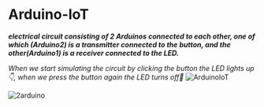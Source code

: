 # Arduino-IoT
***electrical circuit consisting of 2 Arduinos connected to each other, one of which (Arduino2) is a transmitter connected to the button, and the other(Arduino1) is a receiver connected to the LED.***

*When we start simulating the circuit by clicking the button the LED lights up👇, when we press the button again the LED turns off👏*
![ArduinoIoT](https://github.com/eng1e/Arduino-IoT/assets/138841433/e5dd8807-cbdd-410f-956e-9161e54442dc)

![2arduino](https://github.com/eng1e/Arduino-IoT/assets/138841433/c0d22cce-059b-4e1b-abaa-e3e441cc5a58)
